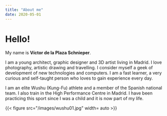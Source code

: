 ```yaml
---
title: "About me"
date: 2020-05-01
---
```

# Hello!

My name is **Víctor de la Plaza Schnieper**. 

I am a young architect, graphic designer and 3D artist living in Madrid. I love photography, artistic drawing and travelling. I consider myself a geek of development of new technologies and computers.  I am a fast learner, a very curious and self-taught person who loves to gain experience every day. 


I am an elite Wushu (Kung-Fu) athlete and a member of the Spanish national team. I also train in the High Performance Centre in Madrid. I have been practicing this sport since I was a child and it is now part of my life.

{{< figure src="/images/wushu01.jpg" width= auto >}}